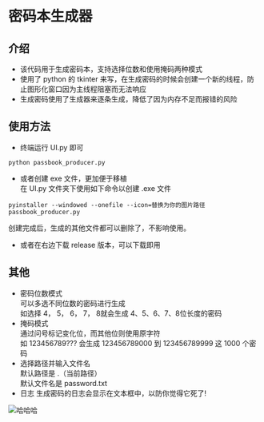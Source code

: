 # 密码本生成器

## 介绍
+ 该代码用于生成密码本，支持选择位数和使用掩码两种模式  
+ 使用了 python 的 tkinter 来写，在生成密码的时候会创建一个新的线程，防止图形化窗口因为主线程阻塞而无法响应
+ 生成密码使用了生成器来逐条生成，降低了因为内存不足而报错的风险

## 使用方法
+ 终端运行 UI.py 即可
```
python passbook_producer.py
```
+ 或者创建 exe 文件，更加便于移植  
在 UI.py 文件夹下使用如下命令以创建 .exe 文件
```
pyinstaller --windowed --onefile --icon=替换为你的图片路径 passbook_producer.py
```  
创建完成后，生成的其他文件都可以删除了，不影响使用。  
+ 或者在右边下载 release 版本，可以下载即用

## 其他
+ 密码位数模式  
可以多选不同位数的密码进行生成  
如选择 4， 5， 6， 7， 8就会生成 4、5、6、7、8位长度的密码
+ 掩码模式  
通过问号标记变化位，而其他位则使用原字符  
如 123456789??? 会生成 123456789000 到 123456789999 这 1000 个密码
+ 选择路径并输入文件名  
默认路径是 .（当前路径）  
默认文件名是 password.txt
+ 日志
生成密码的日志会显示在文本框中，以防你觉得它死了!

![哈哈哈](https://github.com/user-attachments/assets/38b7c514-7eb0-4a92-87d0-83cb84acfc07)

